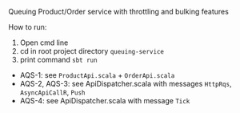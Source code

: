 Queuing Product/Order service with throttling and bulking features

How to run:
1. Open cmd line
2. cd in root project directory `queuing-service`
3. print command `sbt run`

* AQS-1: see `ProductApi.scala` + `OrderApi.scala`
* AQS-2, AQS-3: see ApiDispatcher.scala with messages `HttpRqs`, `AsyncApiCallR`, `Push`
* AQS-4: see ApiDispatcher.scala with message `Tick`